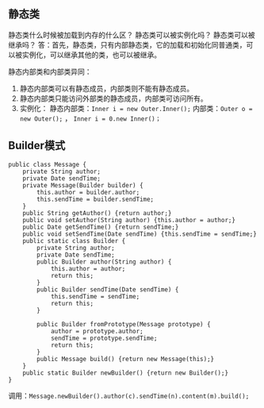 ## 静态类
静态类什么时候被加载到内存的什么区？
静态类可以被实例化吗？
静态类可以被继承吗？
答：首先，静态类，只有内部静态类，它的加载和初始化同普通类，可以被实例化，可以继承其他的类，也可以被继承。

静态内部类和内部类异同：
1. 静态内部类可以有静态成员，内部类则不能有静态成员。
2. 静态内部类只能访问外部类的静态成员，内部类可访问所有。
3. 实例化：
静态内部类：`Inner i = new Outer.Inner();`
内部类：`Outer o = new Outer();` ， `Inner i = 0.new Inner()；`

## Builder模式
```
public class Message {
    private String author;
    private Date sendTime;
    private Message(Builder builder) {
        this.author = builder.author;
        this.sendTime = builder.sendTime;
    }
    public String getAuthor() {return author;}
    public void setAuthor(String author) {this.author = author;}
    public Date getSendTime() {return sendTime;}
    public void setSendTime(Date sendTime) {this.sendTime = sendTime;}
    public static class Builder {
        private String author;
        private Date sendTime;
        public Builder author(String author) {
            this.author = author;
            return this;
        }
        public Builder sendTime(Date sendTime) {
            this.sendTime = sendTime;
            return this;
        }
        
        public Builder fromPrototype(Message prototype) {
            author = prototype.author;
            sendTime = prototype.sendTime;
            return this;
        }
        public Message build() {return new Message(this);}
    }
    public static Builder newBuilder() {return new Builder();}
}
```
调用：`Message.newBuilder().author(c).sendTime(n).content(m).build();`